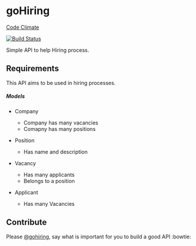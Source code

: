 # goHiring

[Code Climate](https://codeclimate.com/github/franzejr/code-challenges/compare/goHiring)

[![Build Status](https://travis-ci.org/franzejr/code-challenges.svg)](https://travis-ci.org/franzejr/code-challenges)

Simple API to help Hiring process.

## Requirements

This API aims to be used in hiring processes.


##### Models

* Company
	- Company has many vacancies
	- Comapny has many positions

*	Position
	- Has name and description

* Vacancy
	- Has many applicants
	- Belongs to a position

*	Applicant
	- Has many Vacancies


## Contribute

Please [@gohiring](github.com/goHiring), say what is important for you to build a good API :bowtie:
